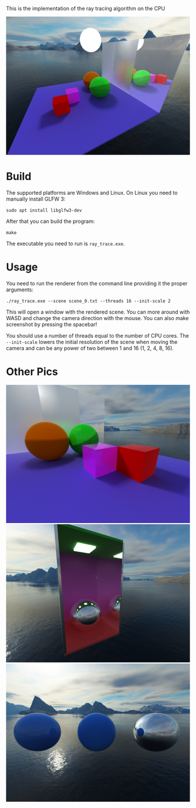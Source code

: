 This is the implementation of the ray tracing algorithm on the CPU

![scene 0](assets/screenshot_0.png)

# Build
The supported platforms are Windows and Linux. On Linux you need to manually install GLFW 3:
```
sudo apt install libglfw3-dev
```
After that you can build the program:
```
make
```
The executable you need to run is `ray_trace.exe`.

# Usage
You need to run the renderer from the command line providing it the proper arguments:
```
./ray_trace.exe --scene scene_0.txt --threads 16 --init-scale 2
```
This will open a window with the rendered scene. You can more around with WASD and change the camera direction with the mouse. You can also make screenshot by pressing the spacebar!

You should use a number of threads equal to the number of CPU cores. The `--init-scale` lowers the initial resolution of the scene when moving the camera and can be any power of two between 1 and 16 (1, 2, 4, 8, 16).

# Other Pics

![scene 0](assets/screenshot_1.png)
![scene 1](assets/screenshot_2.png)
![scene 2](assets/screenshot_3.png)

